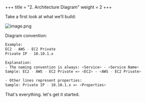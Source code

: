 +++
title = "2. Architecture Diagram"
weight = 2
+++


Take a first look at what we’ll build:


![image.png](/images/001-i-introduction/3-261327-image.png)


Diagram convention:


```bash
Example:
EC2 - AWS - EC2 Private
Private IP - 10.10.1.x

Explanation:
- The naming convention is always: <Service> - <Service Name>
Sample: EC2 - AWS - EC2 Private => <EC2> - <AWS - EC2 Private>

- Other lines represent properties:
Sample: Private IP - 10.10.1.x => <Properties>
```


That's everything. let's get it started.


